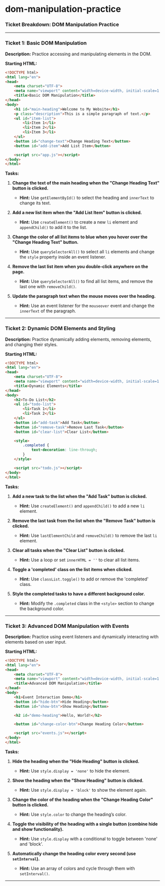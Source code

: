 # dom-manipulation-practice
### **Ticket Breakdown: DOM Manipulation Practice**

---

### **Ticket 1: Basic DOM Manipulation**

**Description:** Practice accessing and manipulating elements in the DOM.

**Starting HTML:**

```html
<!DOCTYPE html>
<html lang="en">
<head>
    <meta charset="UTF-8">
    <meta name="viewport" content="width=device-width, initial-scale=1.0">
    <title>Basic DOM Manipulation</title>
</head>
<body>
    <h1 id="main-heading">Welcome to My Website</h1>
    <p class="description">This is a simple paragraph of text.</p>
    <ul id="item-list">
        <li>Item 1</li>
        <li>Item 2</li>
        <li>Item 3</li>
    </ul>
    <button id="change-text">Change Heading Text</button>
    <button id="add-item">Add List Item</button>

    <script src="app.js"></script>
</body>
</html>
```

**Tasks:**

1. **Change the text of the main heading when the "Change Heading Text" button is clicked.**
   - **Hint:** Use `getElementById()` to select the heading and `innerText` to change its text.

2. **Add a new list item when the "Add List Item" button is clicked.**
   - **Hint:** Use `createElement()` to create a new `li` element and `appendChild()` to add it to the list.

3. **Change the color of all list items to blue when you hover over the "Change Heading Text" button.**
   - **Hint:** Use `querySelectorAll()` to select all `li` elements and change the `style` property inside an event listener.

4. **Remove the last list item when you double-click anywhere on the page.**
   - **Hint:** Use `querySelectorAll()` to find all list items, and remove the last one with `removeChild()`.

5. **Update the paragraph text when the mouse moves over the heading.**
   - **Hint:** Use an event listener for the `mouseover` event and change the `innerText` of the paragraph.

---

### **Ticket 2: Dynamic DOM Elements and Styling**

**Description:** Practice dynamically adding elements, removing elements, and changing their styles.

**Starting HTML:**

```html
<!DOCTYPE html>
<html lang="en">
<head>
    <meta charset="UTF-8">
    <meta name="viewport" content="width=device-width, initial-scale=1.0">
    <title>Dynamic Elements</title>
</head>
<body>
    <h2>To-Do List</h2>
    <ul id="todo-list">
        <li>Task 1</li>
        <li>Task 2</li>
    </ul>
    <button id="add-task">Add Task</button>
    <button id="remove-task">Remove Last Task</button>
    <button id="clear-list">Clear List</button>

    <style>
        .completed {
            text-decoration: line-through;
        }
    </style>

    <script src="todo.js"></script>
</body>
</html>
```

**Tasks:**

1. **Add a new task to the list when the "Add Task" button is clicked.**
   - **Hint:** Use `createElement()` and `appendChild()` to add a new `li` element.

2. **Remove the last task from the list when the "Remove Task" button is clicked.**
   - **Hint:** Use `lastElementChild` and `removeChild()` to remove the last `li` element.

3. **Clear all tasks when the "Clear List" button is clicked.**
   - **Hint:** Use a loop or set `innerHTML = ''` to clear all list items.

4. **Toggle a 'completed' class on the list items when clicked.**
   - **Hint:** Use `classList.toggle()` to add or remove the 'completed' class.

5. **Style the completed tasks to have a different background color.**
   - **Hint:** Modify the `.completed` class in the `<style>` section to change the background color.

---

### **Ticket 3: Advanced DOM Manipulation with Events**

**Description:** Practice using event listeners and dynamically interacting with elements based on user input.

**Starting HTML:**

```html
<!DOCTYPE html>
<html lang="en">
<head>
    <meta charset="UTF-8">
    <meta name="viewport" content="width=device-width, initial-scale=1.0">
    <title>Advanced DOM Manipulation</title>
</head>
<body>
    <h1>Event Interaction Demo</h1>
    <button id="hide-btn">Hide Heading</button>
    <button id="show-btn">Show Heading</button>

    <h2 id="demo-heading">Hello, World!</h2>

    <button id="change-color-btn">Change Heading Color</button>

    <script src="events.js"></script>
</body>
</html>
```

**Tasks:**

1. **Hide the heading when the "Hide Heading" button is clicked.**
   - **Hint:** Use `style.display = 'none'` to hide the element.

2. **Show the heading when the "Show Heading" button is clicked.**
   - **Hint:** Use `style.display = 'block'` to show the element again.

3. **Change the color of the heading when the "Change Heading Color" button is clicked.**
   - **Hint:** Use `style.color` to change the heading’s color.

4. **Toggle the visibility of the heading with a single button (combine hide and show functionality).**
   - **Hint:** Use `style.display` with a conditional to toggle between 'none' and 'block'.

5. **Automatically change the heading color every second (use `setInterval`).**
   - **Hint:** Use an array of colors and cycle through them with `setInterval()`.

---

